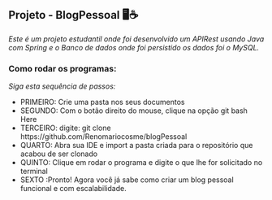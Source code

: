 <h2>Projeto - BlogPessoal 🖥☕</h2>

<i>Este é um projeto estudantil onde foi desenvolvido um APIRest usando Java com Spring e o Banco de dados onde foi persistido os dados foi o MySQL.</i>



<h3>Como rodar os programas:</h3>

<i>Siga esta sequência de passos:</i> 
<ul>
<li>PRIMEIRO: Crie uma pasta nos seus documentos</li>

<li>SEGUNDO: Com o botão direito do mouse, clique na opção git bash Here</li>

<li>TERCEIRO: digite: git clone https://github.com/Renomariocosme/blogPessoal</li>

<li>QUARTO: Abra sua IDE e import a pasta criada para o repositório que acabou de ser clonado</li>

<li>QUINTO: Clique em rodar o programa e digite o que lhe for solicitado no terminal</li>

<li>SEXTO :Pronto! Agora você já sabe como criar um blog pessoal funcional e com escalabilidade.</li>
<ul>

